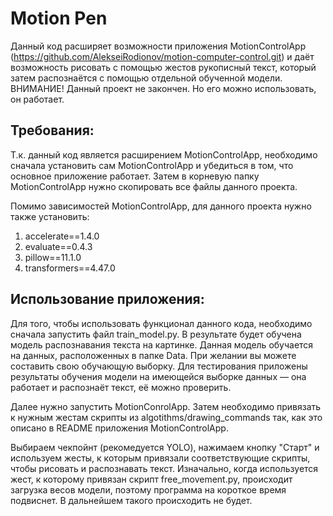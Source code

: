 # Motion Pen

Данный код расширяет возможности приложения MotionControlApp (https://github.com/AlekseiRodionov/motion-computer-control.git) 
и даёт возможность рисовать с помощью жестов рукописный текст, который затем распознаётся с помощью отдельной обученной модели.  
ВНИМАНИЕ! Данный проект не закончен. Но его можно использовать, он работает.

## Требования:

Т.к. данный код является расширением MotionControlApp, необходимо сначала установить сам MotionControlApp и убедиться в
том, что основное приложение работает. Затем в корневую папку MotionControlApp нужно скопировать все файлы данного
проекта.

Помимо зависимостей MotionControlApp, для данного проекта нужно также установить:
1. accelerate==1.4.0
2. evaluate==0.4.3
3. pillow==11.1.0
4. transformers==4.47.0

## Использование приложения:

Для того, чтобы использовать функционал данного кода, необходимо сначала запустить файл train_model.py. В результате
будет обучена модель распознавания текста на картинке. Данная модель обучается на данных, расположенных в папке
Data. При желании вы можете составить свою обучающую выборку. Для тестирования приложены результаты обучения 
модели на имеющейся выборке данных — она работает и распознаёт текст, её можно проверить.

Далее нужно запустить MotionConrolApp. Затем необходимо привязать к
нужным жестам скрипты из algotithms/drawing_commands так, как это описано в README приложения MotionControlApp.

Выбираем чекпойнт (рекомедуется YOLO), нажимаем кнопку "Старт" и используем жесты, к которым привязали соответствующие 
скрипты, чтобы рисовать и распознавать текст. Изначально, когда используется жест, к которому привязан скрипт
free_movement.py, происходит загрузка весов модели, поэтому программа на короткое время подвиснет. В дальнейшем
такого происходить не будет.
